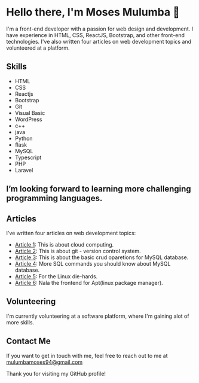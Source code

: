  
# Hello there, I'm Moses Mulumba 👋

I'm a front-end developer with a passion for web design and development. I have experience in HTML, CSS, ReactJS, Bootstrap, and other front-end technologies. I've also written four articles on web development topics and volunteered at a platform. 

## Skills

* HTML
* CSS
* Reactjs
* Bootstrap
* Git
* Visual Basic
* WordPress
* c++
* java
* Python
* flask
* MySQL
* Typescript
* PHP
* Laravel
  
## I’m looking forward to learning more challenging programming languages.

## Articles

I've written four articles on web development topics:

* [Article 1](https://medium.com/cranecloud/my-current-experience-at-crane-cloud-169cd67e5612): This is about cloud computing.
* [Article 2](https://medium.com/cranecloud/what-is-git-520ec2221b7b): This is about git - version control system.
* [Article 3](https://medium.com/cranecloud/mysql-database-62411eef35b): This is about the basic crud oparetions for MySQL database.
* [Article 4](https://medium.com/cranecloud/things-a-beginner-developer-should-know-about-mysql-database-67a0d97c5b89): More SQL commands you should know about MySQL database.
* [Article 5](https://medium.com/@mulumbamoses94/mastering-productivity-a-comprehensive-guide-to-unleashing-the-power-of-tmux-838472ebd34c): For the Linux die-hards.
* [Article 6](https://medium.com/@mulumbamoses94/unleash-the-power-of-nala-a-sleek-frontend-for-apt-on-linux-186a06614b1c): Nala the frontend for Apt(linux package manager).
## Volunteering

I'm currently volunteering at a software platform, where I'm gaining alot of more skills. 

## Contact Me

If you want to get in touch with me, feel free to reach out to me at mulumbamoses94@gmail.com  

Thank you for visiting my GitHub profile!
